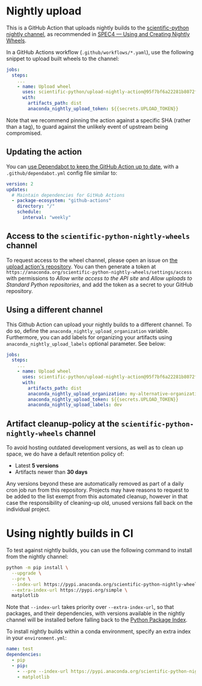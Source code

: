# Nightly upload

This is a GitHub Action that uploads nightly builds to the [scientific-python nightly channel][],
as recommended in [SPEC4 — Using and Creating Nightly Wheels][].

In a GitHub Actions workflow (`.github/workflows/*.yaml`), use the
following snippet to upload built wheels to the channel:

```yml
jobs:
  steps:
    ...
    - name: Upload wheel
      uses: scientific-python/upload-nightly-action@95f7bf6a22281b8072fae929429dd0408f09ea63 # 0.4.0
      with:
        artifacts_path: dist
        anaconda_nightly_upload_token: ${{secrets.UPLOAD_TOKEN}}
```

Note that we recommend pinning the action against a specific SHA
(rather than a tag), to guard against the unlikely event of upstream
being compromised.

## Updating the action

You can [use Dependabot to keep the GitHub Action up to date][],
with a `.github/dependabot.yml` config file similar to:

```yaml
version: 2
updates:
  # Maintain dependencies for GitHub Actions
  - package-ecosystem: "github-actions"
    directory: "/"
    schedule:
      interval: "weekly"
```

## Access to the ``scientific-python-nightly-wheels`` channel

To request access to the wheel channel, please open an issue on [the upload action's
repository](https://github.com/scientific-python/upload-nightly-action). You can
then generate a token at `https://anaconda.org/scientific-python-nightly-wheels/settings/access`
with permissions to _Allow write access to the API site_ and _Allow uploads to Standard Python repositories_,
and add the token as a secret to your GitHub repository.

## Using a different channel

This Github Action can upload your nightly builds to a different channel. To do so,
define the `anaconda_nightly_upload_organization` variable. Furthermore,
you can add labels for organizing your artifacts using `anaconda_nightly_upload_labels`
optional parameter. See below:

```yml
jobs:
  steps:
    ...
    - name: Upload wheel
      uses: scientific-python/upload-nightly-action@95f7bf6a22281b8072fae929429dd0408f09ea63 # 0.4.0
      with:
        artifacts_path: dist
        anaconda_nightly_upload_organization: my-alternative-organization
        anaconda_nightly_upload_token: ${{secrets.UPLOAD_TOKEN}}
        anaconda_nightly_upload_labels: dev
```

## Artifact cleanup-policy at the ``scientific-python-nightly-wheels`` channel

To avoid hosting outdated development versions, as well as to clean up space, we do have a
default retention policy of:

- Latest **5 versions**
- Artifacts newer than **30 days**

Any versions beyond these are automatically removed as part of a daily cron job run from this repository.
Projects may have reasons to request to be added to the list exempt from this automated cleanup, however
in that case the responsibility of cleaning-up old, unused versions fall back on the individual project.

# Using nightly builds in CI

To test against nightly builds, you can use the following command to install from
the nightly channel:

```sh
python -m pip install \
  --upgrade \
  --pre \
  --index-url https://pypi.anaconda.org/scientific-python-nightly-wheels/simple \
  --extra-index-url https://pypi.org/simple \
  matplotlib
```

Note that `--index-url` takes priority over `--extra-index-url`, so
that packages, and their dependencies, with versions available in the
nightly channel will be installed before falling back to the [Python
Package Index][PyPI].

To install nightly builds within a conda environment, specify an extra
index in your `environment.yml`:

```yml
name: test
dependencies:
  - pip
  - pip:
    - --pre --index-url https://pypi.anaconda.org/scientific-python-nightly-wheels/simple --extra-index-url https://pypi.org/simple
    - matplotlib
```

[use Dependabot to keep the GitHub Action up to date]: https://learn.scientific-python.org/development/guides/gha-basic/#updating
[PyPI]: https://pypi.org/
[scientific-python nightly channel]: https://anaconda.org/scientific-python-nightly-wheels
[SPEC4 — Using and Creating Nightly Wheels]: https://scientific-python.org/specs/spec-0004/
